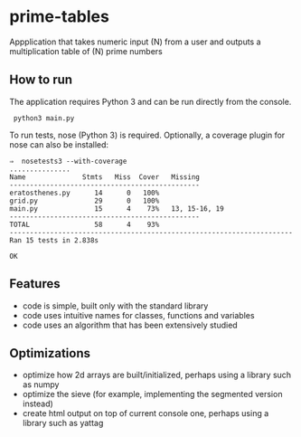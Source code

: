 # prime-tables
Appplication that takes numeric input (N) from a user and outputs a multiplication table of (N) prime numbers

## How to run

The application requires Python 3 and can be run directly from the console.

```
 python3 main.py
```

To run tests, nose (Python 3) is required. Optionally, a coverage plugin for nose can also be installed:
```
⇒  nosetests3 --with-coverage
...............      
Name              Stmts   Miss  Cover   Missing
-----------------------------------------------
eratosthenes.py      14      0   100%
grid.py              29      0   100%
main.py              15      4    73%   13, 15-16, 19
-----------------------------------------------
TOTAL                58      4    93%
----------------------------------------------------------------------
Ran 15 tests in 2.838s

OK

```

## Features

* code is simple, built only with the standard library
* code uses intuitive names for classes, functions and variables
* code uses an algorithm that has been extensively studied

## Optimizations

* optimize how 2d arrays are built/initialized, perhaps using a library such as numpy
* optimize the sieve (for example, implementing the segmented version instead)
* create html output on top of current console one, perhaps using a library such as yattag
